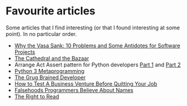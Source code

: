 # Favourite articles

Some articles that I find interesting (or that I found interesting at some
point). In no particular order.

* [Why the Vasa Sank: 10 Problems and Some Antidotes for Software Projects](https://web.archive.org/web/20210710022115/https://www.researchgate.net/profile/Re-Fairley/publication/3247921_Why_the_Vasa_Sank_10_Problems_and_Some_Antidotes_for_Software_Projects/links/59d286b00f7e9b4fd7fc8efe/Why-the-Vasa-Sank-10-Problems-and-Some-Antidotes-for-Software-Projects.pdf)
* [The Cathedral and the Bazaar](https://www.catb.org/~esr/writings/cathedral-bazaar/cathedral-bazaar/index.html)
* Arrange Act Assert pattern for Python developers
  [Part 1](https://jamescooke.info/arrange-act-assert-pattern-for-python-developers.html) and
  [Part 2](https://jamescooke.info/aaa-part-2-extracting-arrange-code-to-make-fixtures.html)
* [Python 3 Metaprogramming](https://invidious.snopyta.org/watch?v=sPiWg5jSoZI)
* [The Grug Brained Developer](https://grugbrain.dev/)
* [How to Test A Business Venture Before Quitting Your Job](https://ladder.io/blog/business-idea)
* [Falsehoods Programmers Believe About Names](https://www.kalzumeus.com/2010/06/17/falsehoods-programmers-believe-about-names/)
* [The Right to Read](https://www.gnu.org/philosophy/right-to-read.en.html)
